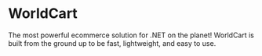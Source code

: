 # WorldCart
The most powerful ecommerce solution for .NET on the planet! WorldCart is built from the ground up to be fast, lightweight, and easy to use.
